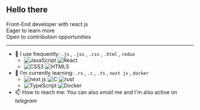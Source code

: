 ## Hello there

Front-End developer with react js <br>
Eager to learn more <br>
Open to contribution opportunities <br>
***

- 🔭 I use frequently: `.js` , `.jsx` , `.css` , `.html` , `redux`
  - ![JavaScript](https://img.shields.io/badge/-JavaScript-black?style=flat-square&logo=javascript) ![React](https://img.shields.io/badge/-React-black?style=flatsquare&logo=react)
  - ![CSS3](https://img.shields.io/badge/-CSS3-1572B6?style=flat-square&logo=css3) ![HTML5](https://img.shields.io/badge/-HTML5-E34F26?style=flasquare&logo=html5&logoColor=white)
- 🌱 I’m currently learning: `.rs` , `.c` , `.ts` , `next js` , `docker`
  -  ![next js](https://img.shields.io/badge/next.js-000000?style=for-the-badge&logo=nextdotjs&logoColor=white) ![C](https://img.shields.io/badge/-C-00599C?style=flat-square&logo=c) ![rust](https://shields.io/badge/-Rust-3776AB?style=flat&logo=rust)
  - ![TypeScript](https://shields.io/badge/TypeScript-3178C6?logo=TypeScript&logoColor=FFF&style=flat-square) ![Docker](https://img.shields.io/badge/-Docker-black?style=flat-square&logo=docker)
- 📫 How to reach me: You can also *email* me and I'm also active on *telegram*

